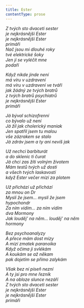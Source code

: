 ```yaml
---
title: Ester
contentType: prose
---
```


<section>

_Z tvých sto dvaceti sester  
je nejkrásnější Ester  
je nejkrásnější Ester  
primáři  
Nač jsou mi dlouhé roky  
tvé elektrické šoky  
Jen jí se vyléčit mne  
podaří_

_Když nikde jinde není  
má víru v uzdravení  
má víru v uzdravení ve tváři  
jak žádný ze tvých bratrů  
z tvých bratrů psychiatrů  
je nejkrásnější Ester  
primáři_

_Já býval schizofrenní  
co bývalo už není  
Já žil jak cholerický maniak  
Jen spatřil jsem tu malou  
vše zázrakem se stalo  
Já zdráv jsem a ty ani nevíš jak_

_Už nechci barbiturát  
a do sklenic ti čurat  
Já chci zas žíti volným životem  
Mám testů tvých už dosti  
a všech tvých laskavostí  
když Ester večer mizí za plotem_

_Už přichází už přichází  
za mnou on Dr  
Myslí že jsem… myslí že jsem  
hypochondr  
Za ním vidím… za ním vidím  
dva Mormony  
Jak louděj’ na něm… louděj’ na něm  
hormony_

_Bez psychoanalyzy  
A přece mám dost mízy  
A mizí zmatek paranoika  
Když očima ji svlékám  
A koukám se až někam  
pak dojetím se přímo zalykám_

_Však bez ní píseň nezní  
A ty jsi pro mne řezník  
A na obloze slunce nezáří  
Z tvých sto dvaceti sester  
je nejkrásnější Ester  
je nejkrásnější Ester  
primáři_

</section>
